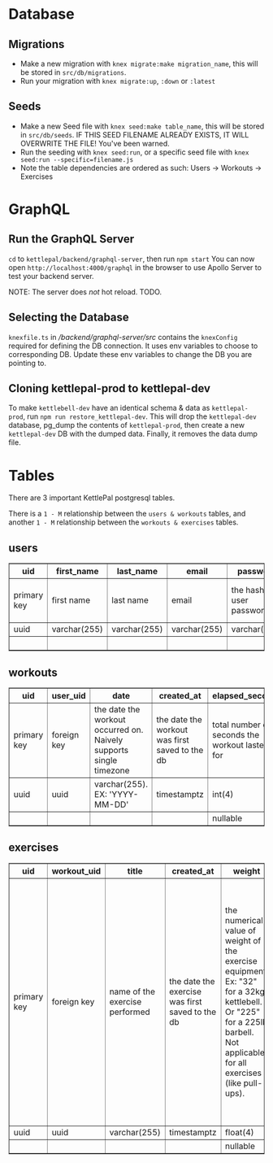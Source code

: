# Database

## Migrations

- Make a new migration with `knex migrate:make migration_name`, this will be stored in `src/db/migrations`.
- Run your migration with `knex migrate:up`, `:down` or `:latest`

## Seeds

- Make a new Seed file with `knex seed:make table_name`, this will be stored in `src/db/seeds`. IF THIS SEED FILENAME ALREADY EXISTS, IT WILL OVERWRITE THE FILE! You've been warned.
- Run the seeding with `knex seed:run`, or a specific seed file with `knex seed:run --specific=filename.js`
- Note the table dependencies are ordered as such: Users -> Workouts -> Exercises

# GraphQL

## Run the GraphQL Server

`cd` to `kettlepal/backend/graphql-server`, then run `npm start`
You can now open `http://localhost:4000/graphql` in the browser to use Apollo Server to test your backend server.

NOTE: The server does _not_ hot reload. TODO.

## Selecting the Database

`knexfile.ts` in _/backend/graphql-server/src_ contains the `knexConfig` required for defining the DB connection. It uses env variables to choose to corresponding DB. Update these env variables to change the DB you are pointing to.

## Cloning kettlepal-prod to kettlepal-dev

To make `kettlebell-dev` have an identical schema & data as `kettlepal-prod`, run `npm run restore_kettlepal-dev`. This will drop the `kettlepal-dev` database, pg_dump the contents of `kettlepal-prod`, then create a new `kettlepal-dev` DB with the dumped data. Finally, it removes the data dump file.

# Tables

There are 3 important KettlePal postgresql tables.

There is a `1 - M` relationship between the `users & workouts` tables, and another `1 - M` relationship between the `workouts & exercises` tables.

## users

<table border="1" cellspacing="0" cellpadding="4">
  <thead>
    <tr>
      <th>uid</th>
      <th>first_name</th>
      <th>last_name</th>
      <th>email</th>
      <th>password</th>
      <th>is_authorized</th>
      <th>created_at</th>
      <th>token_count</th>
    </tr>
  </thead>
  <tbody>
    <tr>
      <td>primary key</td>
      <td>first name</td>
      <td>last name</td>
      <td>email</td>
      <td>the hashed user password</td>
      <td>A flag to restrict/grant access in the future</td>
      <td>the date the account was created</td>
      <td>used in validation</td>
    </tr>
    <tr>
      <td>uuid</td>
      <td>varchar(255)</td>
      <td>varchar(255)</td>
      <td>varchar(255)</td>
      <td>varchar(255)</td>
      <td>boolean</td>
      <td>timestamptz</td>
      <td>int(4)</td>
    </tr>
     <tr>
      <td></td>
      <td></td>
      <td></td>
      <td></td>
      <td></td>
      <td>nullable</td>
      <td>nullable</td>
      <td></td>
    </tr>
  </tbody>
</table>

## workouts

<table border="1" cellpadding="6" cellspacing="0">
  <thead>
    <tr>
      <th>uid</th>
      <th>user_uid</th>
      <th>date</th>
      <th>created_at</th>
      <th>elapsed_seconds</th>
      <th>comment</th>
    </tr>
  </thead>
  <tbody>
    <tr>
      <td>primary key</td>
      <td>foreign key</td>
      <td>the date the workout occurred on. Naively supports single timezone</td>
      <td>the date the workout was first saved to the db</td>
      <td>total number of seconds the workout lasted for</td>
      <td>comment</td>
    </tr>
    <tr>
      <td>uuid</td>
      <td>uuid</td>
      <td>varchar(255). EX: 'YYYY-MM-DD'</td>
      <td>timestamptz</td>
      <td>int(4)</td>
      <td>varchar(512)</td>
    </tr>
        <tr>
      <td></td>
      <td></td>
      <td></td>
      <td></td>
      <td>nullable</td>
      <td>nullable</td>
    </tr>
  </tbody>
</table>

## exercises

<table border="1" cellspacing="0" cellpadding="6">
  <thead>
    <tr>
      <th>uid</th>
      <th>workout_uid</th>
      <th>title</th>
      <th>created_at</th>
      <th>weight</th>
      <th>weight_unit</th>
      <th>sets</th>
      <th>reps</th>
      <th>reps_display</th>
      <th>elapsed_seconds</th>
      <th>comment</th>
    </tr>
  </thead>
  <tbody>
    <tr>
      <td>primary key</td>
      <td>foreign key</td>
      <td>name of the exercise performed</td>
      <td>the date the exercise was first saved to the db</td>
      <td>
        the numerical value of weight of the exercise equipment. Ex: "32" for a 32kg kettlebell. 
        Or "225" for a 225lb barbell. Not applicable for all exercises (like pull-ups).
      </td>
      <td>The unit for the weight. Typically "kg" or "lb" if applicable.</td>
      <td>The number of sets the exercise was performed for</td>
      <td>
        The <em>total</em> number of reps the exercise was performed for, <em>per set</em>. 
        If reps are done on each side, EX: 3 sets x (5 presses left arm, 5 presses right arm), reps = 10.
      </td>
      <td>
        The method the UI will use to display the total number of reps to the user. 
        'std' (standard reps, like a goblet squat), 'l/r' (reps done separately on the left/right, like turkish get ups), 
        '(1,2,3,4,5)', '(1,2,3,4)', '(1,2,3)', '(1,2)' – for Kettlebell Ladders respectively.
      </td>
      <td>total number of seconds the exercise lasted for</td>
      <td>comment</td>
    </tr>
    <tr>
      <td>uuid</td>
      <td>uuid</td>
      <td>varchar(255)</td>
      <td>timestamptz</td>
      <td>float(4)</td>
      <td>varchar(255)</td>
      <td>int(4)</td>
      <td>int(4)</td>
      <td>varchar(255)</td>
      <td>int(4)</td>
      <td>varchar(512)</td>
    </tr>
    <tr>
      <td></td>
      <td></td>
      <td></td>
      <td></td>
      <td>nullable</td>
      <td>nullable</td>
      <td>nullable</td>
      <td>nullable</td>
      <td>nullable</td>
      <td>nullable</td>
      <td>nullable</td>
    </tr>
  </tbody>
</table>
